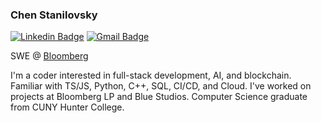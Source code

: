 ### Chen Stanilovsky

<a href="https://www.linkedin.com/in/chenstanilovsky/" target="_blank">![Linkedin Badge](https://img.shields.io/badge/-Chen%20Stanilovsky-blue?style=flat-square&logo=Linkedin&logoColor=white)</a> [![Gmail Badge](https://img.shields.io/badge/-chen.stanilovsky@gmail.com-c14438?style=flat-square&logo=Gmail&logoColor=white)](mailto:chen.stanilovsky@gmail.com)  

SWE @ [Bloomberg](https://www.bloomberg.com/)

I'm a coder interested in full-stack development, AI, and blockchain. Familiar with TS/JS, Python, C++, SQL, CI/CD, and Cloud. I've worked on projects at Bloomberg LP and Blue Studios. Computer Science graduate from CUNY Hunter College. 